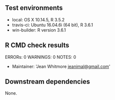 ## Test environments
* local: OS X 10.14.5, R 3.5.2
* travis-ci: Ubuntu 16.04.6i (64 bit), R 3.6.1
* win-builder: R version 3.6.1

## R CMD check results
ERRORs: 0
WARNINGS: 0
NOTES: 0 
* Maintainer: 'Jean Whitmore <jeanimal@gmail.com>'

## Downstream dependencies
None.

